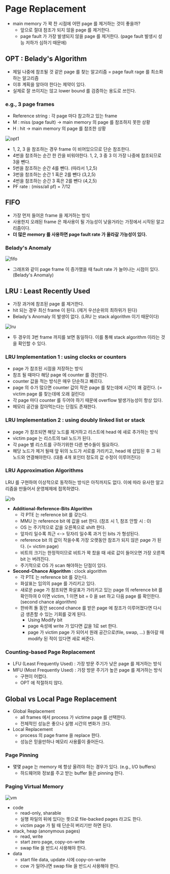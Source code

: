 # Page Replacement

* main memory 가 꽉 찬 시점에 어떤 page 를 제거하는 것이 좋을까?
  * 앞으로 절대 참조가 되지 않을 page 를 제거한다.
  * page fault 가 가장 발생되지 않을 page 를 제거한다. (page fault 발생시 성능 저하가 심하기 때문에)

## OPT : Belady's Algorithm

* 제일 나중에 참조될 것 같은 page 를 찾는 알고리즘 = page fault rage 를 최소화하는 알고리즘
* 이후 계획을 알아야 한다는 제약이 있다.
* 실제로 잘 쓰이지는 않고 lower bound 를 검증하는 용도로 쓰인다.

### e.g., 3 page frames

* Reference string : 각 page 마다 참고하고 있는 frame
* M : miss (page fault) -> main memory 의 page 를 참조하지 못한 상황
* H : hit -> main memory 의 page 를 참조한 상황

![opt1](https://user-images.githubusercontent.com/48989903/145932606-3b17281c-db14-4841-be84-f6f7ef89c16b.png)

* 1, 2, 3 을 참조하는 경우 frame 이 비어있으므로 단순 참조한다.
* 4번을 참조하는 순간 한 칸을 비워야한다. 1, 2, 3 중 3 이 가장 나중에 참조되므로 3을 뺀다.
* 5번을 참조하는 순간 4를 뺀다. (따라서 1,2,5)
* 3번을 참조하는 순간 1 혹은 2를 뺀다 (3,2,5)
* 4번을 참조하는 순간 3 혹은 2를 뺀다 (4,2,5)
* PF rate : (miss/all pf) = 7/12

## FIFO

* 가장 먼저 들어온 frame 을 제거하는 방식
* 사용한지 오래된 frame 은 재사용이 될 가능성이 낮을거라는 가정에서 시작된 알고리즘이다.
* <b>더 많은 memory 를 사용하면 page fault rate 가 올라갈 가능성이 있다.</b>

### Belady's Anomaly

![fifo](https://user-images.githubusercontent.com/48989903/145961359-c882c3c2-375b-4df0-9d3a-cd0b49eb314b.png)

* 그래프와 같이 page frame 이 증가했을 때 fault rate 가 늘어나는 시점이 있다. (Belady's Anomaly)

## LRU : Least Recently Used

* 가장 과거에 참조된 page 를 제거한다.
* hit 되는 경우 최신 frame 이 된다. (제거 우선순위의 최하위가 된다)
* Belady's Anomaly 의 발생이 없다. (LRU 는 stack algorithm 이기 때문이다)

![lru](https://user-images.githubusercontent.com/48989903/145962827-ac420a2b-51ad-4f00-b809-faa5d793a3b0.png)

* 두 경우의 3번 frame 까지를 보면 동일하다. 이를 통해 stack algorithm 이라는 것을 확인할 수 있다.

### LRU Implementation 1 : using clocks or counters

* page 가 참조된 시점을 저장하는 방식
* 참조 될 때마다 해당 page 에 counter 를 갱신한다.
* counter 값을 적는 방식은 매우 단순하고 빠르다.
* page 의 수가 많으면 counter 값이 작은 page 를 찾는데에 시간이 꽤 걸린다. (= victim page 를 찾는데에 오래 걸린다)
* 각 page 마다 counter 를 두어야 하기 때문에 overflow 발생가능성이 항상 있다.
* 메모리 공간을 잡아먹는다는 단점도 존재한다.

### LRU Implementation 2 : using doubly linked list or stack

* page 가 참조되면 해당 노드를 제거하고 리스트에 head 에 새로 추가하는 방식
* victim page 는 리스트의 tail 노드가 된다.
* 각 page 별 리스트를 구하기위한 다른 변수들이 필요하다.
* 해당 노드가 제거 될때 앞 뒤의 노드가 서로를 가리키고, head 에 삽입된 후 그 뒤 노드와 연결해야한다. (대충 4개 포인터 정도의 값 수정이 이루어진다)

### LRU Approximation Algorithms

LRU 를 구현하여 이상적으로 동작하는 방식은 아직까지도 없다. 이에 따라 유사한 알고리즘을 만들어서 운영체제에 접목하였다.

![rb](https://user-images.githubusercontent.com/48989903/145967892-71b206af-0449-4bda-a3e4-bf670b553c1c.png)

* <b>Additional-Reference-Bits Algorithm</b>
  * 각 PTE 는 reference bit 를 갖는다.
  * MMU 는 reference bit 에 값을 set 한다. (참조 시 1, 참조 안할 시 : 0)
  * OS 는 주기적으로 값을 오른쪽으로 shift 한다.
  * 앞자리 일수록 최근 <-> 뒷자리 일수록 과거 인 bits 가 형성된다.
  * reference bit 의 값이 작을수록 가장 오랫동안 참조가 되지 않은 page 가 된다. (= victim page)
  * 비트의 크기는 한정적이므로 비트가 꽉 찼을 때 새로 값이 들어오면 가장 오른쪽 bit 는 버려진다.
  * 주기적으로 OS 가 scan 해야하는 단점이 있다.
* <b>Second-Chance Algorithm</b> : clock algorithm
  * 각 PTE 는 reference bit 를 갖는다.
  * 화살표는 임의의 page 를 가리키고 있다.
  * 새로운 page 가 참조되면 화살표가 가리키고 있는 page 의 reference bit 를 확인하여 0 이면 victim, 1 이면 bit = 0 을 set 하고 다음 page 를 확인한다. (second chance algorithm)
  * 한바퀴 돌 동안 second chance 를 받은 page 에 참조가 이루어졌다면 다시금 생존할 수 있는 기회를 갖게 된다.
    * Using Modify bit
    * page 속성에 write 가 있다면 값을 1로 set 한다.
    * page 가 victim page 가 되어서 원래 공간으로(file, swap, ...) 돌아갈 때 modify 된 적이 있다면 새로 써준다.

### Counting-based Page Replacement

* LFU (Least Frequently Used) : 가장 방문 주기가 낮은 page 를 제거하는 방식
* MFU (Most Frequently Used) : 가장 방문 주기가 높은 page 를 제거하는 방식
  * 구현이 어렵다.
  * OPT 에 적절하지 않다.

## Global vs Local Page Replacement

* Global Replacement
  * all frames 에서 process 가 victime page 를 선택한다.
  * 전체적인 성능은 좋으나 실행 시간의 변화가 크다.
* Local Replacement
  * process 의 page frame 을 replace 한다.
  * 성능은 믿을만하나 메모리 사용률이 줄어든다.

### Page Pinning

* 몇몇 page 는 memory 에 항상 올려야 하는 경우가 있다. (e.g., I/O buffers)
  * 하드웨어와 정보를 주고 받는 buffer 들은 pinning 한다.

### Paging Virtual Memory

![vm](https://user-images.githubusercontent.com/48989903/145977826-7ce38a48-6594-4397-9b18-7b43e278fac2.png)

* code
  * read-only, sharable
  * 실행 파일의 뒤에 있다는 뜻으로 file-backed pages 라고도 한다.
  * victim page 가 될 때 단순히 버리기만 하면 된다.
* stack, heap (anonymous pages)
  * read, write
  * start zero page, copy-on-write
  * swap file 을 반드시 사용해야 한다.
* data
  * start file data, update 시에 copy-on-write
  * cow 가 일어나면 swap file 을 반드시 사용해야 한다.

